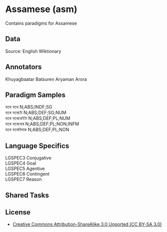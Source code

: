 # Assamese (asm)

Contains paradigms for Assamese

## Data

Source: English Wiktionary

## Annotators
Khuyagbaatar Batsuren
Aryaman Arora

## Paradigm Samples
বতৰ	বতৰ	N;ABS;INDF;SG <br />
বতৰ	বতৰটো	N;ABS;DEF;SG;NUM <br />
বতৰ	বতৰকেইটা	N;ABS;DEF;PL;NUM <br />
বতৰ	বতৰবোৰ	N;ABS;DEF;PL;NON;INFM <br />
বতৰ	বতৰবিলাক	N;ABS;DEF;PL;NON <br />

## Language Specifics
LGSPEC3 Conjugative <br />
LGSPEC4 Goal <br />
LGSPEC5 Agentive <br />
LGSPEC6 Contingent <br />
LGSPEC7 Reason <br />

## Shared Tasks


## License
- [Creative Commons Attribution-ShareAlike 3.0 Unported (CC BY-SA 3.0)](https://creativecommons.org/licenses/by-sa/3.0/)
